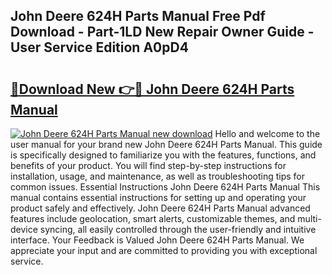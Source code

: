## John Deere 624H Parts Manual Free Pdf Download - Part-1LD New Repair Owner Guide - User Service Edition A0pD4

# <h2><a href="http://bc90231.oget.top/?id=John+Deere+624H+Parts+Manual">🔗Download New 👉🔴 John Deere 624H Parts Manual</a></h2>

[![John Deere 624H Parts Manual new download](https://i.imgur.com/5g1atiW.png)](http://bc90231.oget.top/?id=John+Deere+624H+Parts+Manual)
Hello and welcome to the user manual for your brand new John Deere 624H Parts Manual. This guide is specifically designed to familiarize you with the features, functions, and benefits of your product. You will find step-by-step instructions for installation, usage, and maintenance, as well as troubleshooting tips for common issues. Essential Instructions John Deere 624H Parts Manual This manual contains essential instructions for setting up and operating your product safely and effectively. John Deere 624H Parts Manual advanced features include geolocation, smart alerts, customizable themes, and multi-device syncing, all easily controlled through the user-friendly and intuitive interface. Your Feedback is Valued John Deere 624H Parts Manual. We appreciate your input and are committed to providing you with exceptional service.
